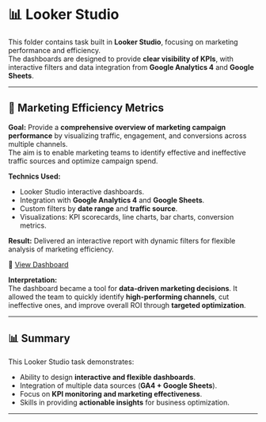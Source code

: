 # 📊 Looker Studio

This folder contains task built in **Looker Studio**, focusing on marketing performance and efficiency.  
The dashboards are designed to provide **clear visibility of KPIs**, with interactive filters and data integration from **Google Analytics 4** and **Google Sheets**.  

---

## 🔹 Marketing Efficiency Metrics  

**Goal:** Provide a **comprehensive overview of marketing campaign performance** by visualizing traffic, engagement, and conversions across multiple channels.  
The aim is to enable marketing teams to identify effective and ineffective traffic sources and optimize campaign spend.  

**Technics Used:**  
- Looker Studio interactive dashboards.  
- Integration with **Google Analytics 4** and **Google Sheets**.  
- Custom filters by **date range** and **traffic source**.  
- Visualizations: KPI scorecards, line charts, bar charts, conversion metrics.  

**Result:** Delivered an interactive report with dynamic filters for flexible analysis of marketing efficiency.  

🔗 [View Dashboard](https://tinyurl.com/mrvkc7vz)  

**Interpretation:**  
The dashboard became a tool for **data-driven marketing decisions**. It allowed the team to quickly identify **high-performing channels**, cut ineffective ones, and improve overall ROI through **targeted optimization**.  

---

## 📊 Summary  

This Looker Studio task demonstrates:  
- Ability to design **interactive and flexible dashboards**.  
- Integration of multiple data sources (**GA4 + Google Sheets**).  
- Focus on **KPI monitoring and marketing effectiveness**.  
- Skills in providing **actionable insights** for business optimization.  

---

